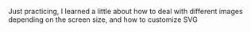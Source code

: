 Just practicing, I learned a little about how to deal with different images depending on the screen size, and how to customize SVG
